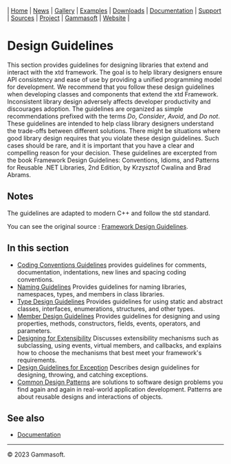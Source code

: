 | [Home](home.md) | [News](news.md) | [Gallery](gallery.md) | [Examples](examples.md) | [Downloads](downloads.md) | [Documentation](documentation.md) | [Support](support.md) | [Sources](https://github.com/gammasoft71/xtd) | [Project](https://sourceforge.net/projects/xtdpro/) | [Gammasoft](gammasoft.md) | [Website](https://gammasoft71.github.io/xtd) |

# Design Guidelines

This section provides guidelines for designing libraries that extend and interact with the xtd framework. 
The goal is to help library designers ensure API consistency and ease of use by providing a unified programming model for development.
We recommend that you follow these design guidelines when developing classes and components that extend the xtd Framework. 
Inconsistent library design adversely affects developer productivity and discourages adoption. 
The guidelines are organized as simple recommendations prefixed with the terms *Do*, *Consider*, *Avoid*, and *Do not*.
These guidelines are intended to help class library designers understand the trade-offs between different solutions. 
There might be situations where good library design requires that you violate these design guidelines.
Such cases should be rare, and it is important that you have a clear and compelling reason for your decision.
These guidelines are excerpted from the book Framework Design Guidelines:
Conventions, Idioms, and Patterns for Reusable .NET Libraries, 2nd Edition, by Krzysztof Cwalina and Brad Abrams.

## Notes

The guidelines are adapted to modern C++ and follow the std standard.

You can see the original source : [Framework Design Guidelines](https://docs.microsoft.com/en-us/dotnet/standard/design-guidelines).

## In this section

* [Coding Conventions Guidelines](coding_conventions_guidelines.md) provides guidelines for comments, documentation, indentations, new lines and spacing coding conventions.
* [Naming Guidelines](naming_guidelines.md) Provides guidelines for naming libraries, namespaces, types, and members in class libraries.
* [Type Design Guidelines](type_design_guidelines.md) Provides guidelines for using static and abstract classes, interfaces, enumerations, structures, and other types.
* [Member Design Guidelines](member_design_guidelines.md) Provides guidelines for designing and using properties, methods, constructors, fields, events, operators, and parameters.
* [Designing for Extensibility](designing_for_extensibility.md) Discusses extensibility mechanisms such as subclassing, using events, virtual members, and callbacks, and explains how to choose the mechanisms that best meet your framework's requirements.
* [Design Guidelines for Exception](design_guidelines_for_exception.md) Describes design guidelines for designing, throwing, and catching exceptions.
* [Common Design Patterns](common_design_patterns.md) are solutions to software design problems you find again and again in real-world application development. Patterns are about reusable designs and interactions of objects.

## See also

* [Documentation](documentation.md)

______________________________________________________________________________________________

© 2023 Gammasoft.

